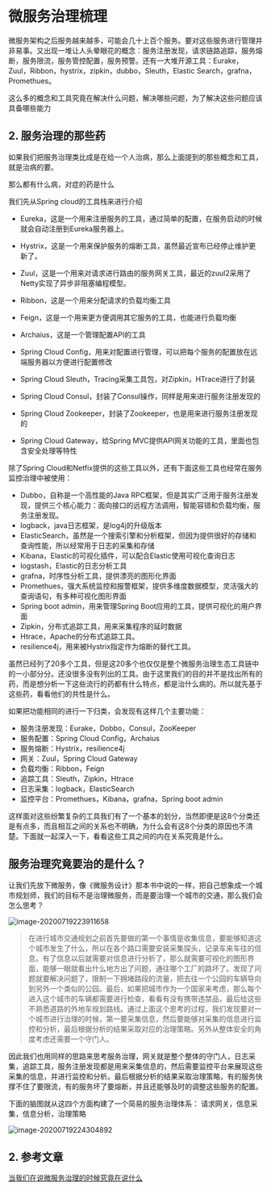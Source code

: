 # 微服务治理梳理

​	微服务架构之后服务越来越多，可能会几十上百个服务。要对这些服务进行管理并非易事。又出现一堆让人头晕眼花的概念：服务注册发现，请求链路追踪，服务熔断，服务限流，服务管控配置，服务预警。还有一大堆开源工具：Eurake，Zuul，Ribbon，hystrix，zipkin，dubbo，Sleuth，Elastic Search，grafna，Promethues。

​	这么多的概念和工具究竟在解决什么问题，解决哪些问题，为了解决这些问题应该具备哪些能力

## 2. 服务治理的那些药

如果我们把服务治理类比成是在给一个人治病，那么上面提到的那些概念和工具，就是治病的要。

那么都有什么病，对症的药是什么

我们先从Spring cloud的工具栈来进行介绍

- Eureka，这是一个用来注册服务的工具，通过简单的配置，在服务启动的时候就会自动注册到Eureka服务器上。

- Hystrix，这是一个用来保护服务的熔断工具，虽然最近宣布已经停止维护更新了。

- Zuul，这是一个用来对请求进行路由的服务网关工具，最近的zuul2采用了Netty实现了异步非阻塞编程模型。

- Ribbon，这是一个用来分配请求的负载均衡工具

- Feign，这是一个用来更方便调用其它服务的工具，也能进行负载均衡

- Archaius，这是一个管理配置API的工具

- Spring Cloud Config，用来对配置进行管理，可以把每个服务的配置放在远端服务器以方便进行配置修改

- Spring Cloud Sleuth，Tracing采集工具包，对Zipkin，HTrace进行了封装

- Spring Cloud Consul，封装了Consul操作，同样是用来进行服务注册发现的

- Spring Cloud Zookeeper，封装了Zookeeper，也是用来进行服务注册发现的

- Spring Cloud Gateway，给Spring MVC提供API网关功能的工具，里面也包含安全处理等特性

除了Spring Cloud和Netfix提供的这些工具以外，还有下面这些工具也经常在服务监控治理中被使用：

- Dubbo，自称是一个高性能的Java RPC框架，但是其实广泛用于服务注册发现，提供三个核心能力：面向接口的远程方法调用，智能容错和负载均衡，服务注册发现。
- logback，java日志框架，是log4j的升级版本
- ElasticSearch，虽然是一个搜索引擎和分析框架，但因为提供很好的存储和查询性能，所以经常用于日志的采集和存储
- Kibana，Elastic的可视化插件，可以配合Elastic使用可视化查询日志
- logstash，Elastic的日志分析工具
- grafna，时序性分析工具，提供漂亮的图形化界面
- Promethues，强大系统监控和报警框架，提供多维度数据模型，灵活强大的查询语句，有多种可视化图形界面
- Spring boot admin，用来管理Spring Boot应用的工具，提供可视化的用户界面
- Zipkin，分布式追踪工具，用来采集程序的延时数据
- Htrace，Apache的分布式追踪工具。
- resilience4j，用来被Hystrix指定作为熔断的替代工具。

虽然已经列了20多个工具，但是这20多个也仅仅是整个微服务治理生态工具链中的一小部分分。还没很多没有列出的工具。由于这里我们的目的并不是找出所有的药，而是想分析一下这些流行的药都有什么特点，都是治什么病的。所以就先基于这些药，看看他们的共性是什么。

如果把功能相同的进行一下归类，会发现有这样几个主要功能：

- 服务注册发现：Eurake，Dobbo，Consul，ZooKeeper
- 服务配置：Spring Cloud Config，Archaius
- 服务熔断：Hystrix，resilience4j
- 网关：Zuul，Spring Cloud Gateway
- 负载均衡：Ribbon，Feign
- 追踪工具：Sleuth，Zipkin，Htrace
- 日志采集：logback，ElasticSearch
- 监控平台：Promethues，Kibana，grafna，Spring boot admin

这样面对这些纷繁复杂的工具我们有了一个基本的划分，当然即便是这8个分类还是有点多，而且相互之间的关系也不明确，为什么会有这8个分类的原因也不清楚。下面就一起深入一下，看看这些工具之间的内在关系究竟是什么。

## 服务治理究竟要治的是什么？

让我们先放下微服务，像《微服务设计》那本书中说的一样，把自己想象成一个城市规划师，我们的目标不是治理微服务，而是要治理一个城市的交通，那么我们会怎么思考？

![image-20200719223911658](https://gitee.com/zszdevelop/blogimage/raw/master/img/image-20200719223911658.png)

>在进行城市交通规划之前首先要做的第一个事情是收集信息，要能够知道这个城市发生了什么，所以在各个路口需要安装采集探头，记录车来车往的信息。有了信息以后就需要对信息进行分析了，那么就需要可视化的图形界面，能够一眼就看出什么地方出了问题，通往哪个工厂的路坏了。发现了问题就要解决问题了，限制一下拥堵路段的流量，把去往一个公园的车辆导向到另外一个类似的公园。最后，如果把城市作为一个国家来考虑，那么每个进入这个城市的车辆都需要进行检查，看看有没有携带违禁品，最后给这些不熟悉道路的外地车规划路线。通过上面这个思考的过程，我们发现要对一个城市进行治理的时候，第一要采集信息，然后要能够对采集的信息进行监控和分析，最后根据分析的结果采取对应的治理策略。另外从整体安全的角度考虑还需要一个守门人。

因此我们也用同样的思路来思考服务治理，网关就是整个整体的守门人，日志采集，追踪工具，服务注册发现都是用来采集信息的，然后需要监控平台来展现这些采集的信息，并进行监控和分析。最后根据分析的结果采取治理策略，有的服务快撑不住了要限流，有的服务坏了要熔断，并且还能够及时的调整这些服务的配置。

下面的脑图就从这四个方面构建了一个简易的服务治理体系：
请求网关，信息采集，信息分析，治理策略

![image-20200719224304892](https://gitee.com/zszdevelop/blogimage/raw/master/img/image-20200719224304892.png)



## 2. 参考文章

[当我们在说微服务治理的时候究竟在说什么](https://www.jianshu.com/p/dd818114ab4b)

